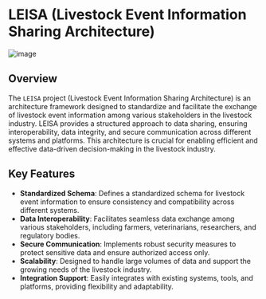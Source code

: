 # LEISA (Livestock Event Information Sharing Architecture)

![image](https://github.com/mahirgamal/LEISA/assets/86919381/026666f4-d3c0-4b21-a823-ee2c0e6461bd)


## Overview

The `LEISA` project (Livestock Event Information Sharing Architecture) is an architecture framework designed to standardize and facilitate the exchange of livestock event information among various stakeholders in the livestock industry. LEISA provides a structured approach to data sharing, ensuring interoperability, data integrity, and secure communication across different systems and platforms. This architecture is crucial for enabling efficient and effective data-driven decision-making in the livestock industry.

## Key Features

- **Standardized Schema**: Defines a standardized schema for livestock event information to ensure consistency and compatibility across different systems.
- **Data Interoperability**: Facilitates seamless data exchange among various stakeholders, including farmers, veterinarians, researchers, and regulatory bodies.
- **Secure Communication**: Implements robust security measures to protect sensitive data and ensure authorized access only.
- **Scalability**: Designed to handle large volumes of data and support the growing needs of the livestock industry.
- **Integration Support**: Easily integrates with existing systems, tools, and platforms, providing flexibility and adaptability.

